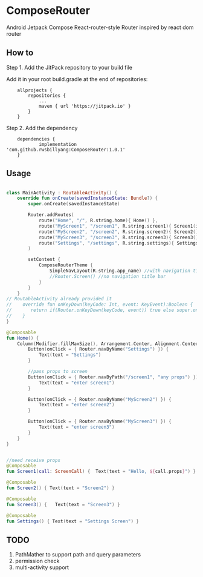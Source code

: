 # ComposeRouter
Android Jetpack Compose React-router-style Router inspired by react dom router

## How to
Step 1. Add the JitPack repository to your build file

Add it in your root build.gradle at the end of repositories:
```
	allprojects {
		repositories {
			...
			maven { url 'https://jitpack.io' }
		}
	}
```


Step 2. Add the dependency
```
	dependencies {
	        implementation 'com.github.rwsbillyang:ComposeRouter:1.0.1'
	}
```

## Usage
```kotlin

class MainActivity : RoutableActivity() {
    override fun onCreate(savedInstanceState: Bundle?) {
        super.onCreate(savedInstanceState)

        Router.addRoutes(
            route("Home", "/", R.string.home){ Home() },
            route("MyScreen1", "/screen1", R.string.screen1){ Screen1(it) },
            route("MyScreen2", "/screen2", R.string.screen2){ Screen2() },
            route("MyScreen3", "/screen3", R.string.screen3){ Screen3() },
            route("Settings", "/settings", R.string.settings){ Settings() },
        )

        setContent {
            ComposeRouterTheme {
                SimpleNavLayout(R.string.app_name) //with navigation title bar on top
                //Router.Screen() //no navigation title bar
            }
        }
    }
// RoutableActivity already provided it
//    override fun onKeyDown(keyCode: Int, event: KeyEvent):Boolean {
//       return if(Router.onKeyDown(keyCode, event)) true else super.onKeyDown(keyCode, event)
//    }
}

@Composable
fun Home() {
    Column(Modifier.fillMaxSize(), Arrangement.Center, Alignment.CenterHorizontally) {
        Button(onClick = { Router.navByName("Settings") }) {
            Text(text = "Settings")
        }

        //pass props to screen
        Button(onClick = { Router.navByPath("/screen1", "any props") }) {
            Text(text = "enter screen1")
        }

        Button(onClick = { Router.navByName("MyScreen2") }) {
            Text(text = "enter screen2")
        }

        Button(onClick = { Router.navByName("MyScreen3") }) {
            Text(text = "enter screen3")
        }
    }
}


//need receive props
@Composable
fun Screen1(call: ScreenCall) {  Text(text = "Hello, ${call.props}") }

@Composable
fun Screen2() { Text(text = "Screen2") }

@Composable
fun Screen3() {   Text(text = "Screen3") }

@Composable
fun Settings() { Text(text = "Settings Screen") }

```

## TODO
1. PathMather to support path and query parameters
2. permission check
3. multi-activity support
